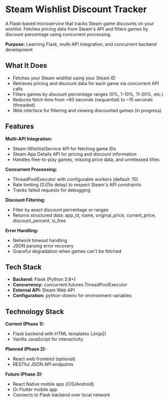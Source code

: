 # Steam Wishlist Discount Tracker

A Flask-based microservice that tracks Steam game discounts on your wishlist. Fetches pricing data from Steam's API and filters games by discount percentage using concurrent processing.

**Purpose:** Learning Flask, multi-API integration, and concurrent backend development

## What It Does

- Fetches your Steam wishlist using your Steam ID
- Retrieves pricing and discount data for each game via concurrent API calls
- Filters games by discount percentage ranges (0%, 1-10%, 11-20%, etc.)
- Reduces fetch time from ~60 seconds (sequential) to ~15 seconds (threaded)
- Web interface for filtering and viewing discounted games (in progress)

## Features

**Multi-API Integration:**
- Steam IWishlistService API for fetching game IDs
- Steam App Details API for pricing and discount information
- Handles free-to-play games, missing price data, and unreleased titles

**Concurrent Processing:**
- ThreadPoolExecutor with configurable workers (default: 10)
- Rate limiting (0.05s delay) to respect Steam's API constraints
- Tracks failed requests for debugging

**Discount Filtering:**
- Filter by exact discount percentage or ranges
- Returns structured data: app_id, name, original_price, current_price, discount_percent, is_free

**Error Handling:**
- Network timeout handling
- JSON parsing error recovery
- Graceful degradation when games can't be fetched

## Tech Stack

- **Backend:** Flask (Python 3.8+)
- **Concurrency:** concurrent.futures.ThreadPoolExecutor
- **External API:** Steam Web API
- **Configuration:** python-dotenv for environment variables

## Technology Stack

**Current (Phase 1):**
- Flask backend with HTML templates (Jinja2)
- Vanilla JavaScript for interactivity

**Planned (Phase 2):**
- React web frontend (optional)
- RESTful JSON API endpoints

**Future (Phase 3):**
- React Native mobile app (iOS/Android)
- Or Flutter mobile app
- Connects to Flask backend over local network

